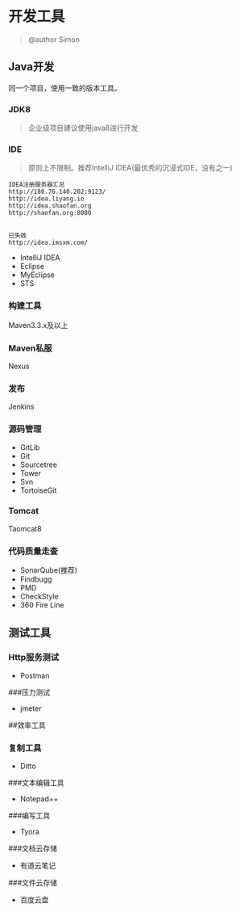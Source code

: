 # 开发工具

> @author Simon

## Java开发

同一个项目，使用一致的版本工具。

### JDK8

>企业级项目建议使用java8进行开发

### IDE

>原则上不限制。推荐IntelliJ IDEA(最优秀的沉浸式IDE，没有之一)

```
IDEA注册服务器汇总
http://180.76.140.202:9123/
http://idea.liyang.io
http://idea.shaofan.org
http://shaofan.org:8080


已失效
http://idea.imsxm.com/
```



- IntelliJ IDEA
- Eclipse
- MyEclipse
- STS

### 构建工具

Maven3.3.x及以上

### Maven私服

Nexus

### 发布

Jenkins

### 源码管理

- GitLib
- Git
- Sourcetree
- Tower
- Svn
- TortoiseGit

### Tomcat

Taomcat8

### 代码质量走查

- SonarQube(推荐)
- Findbugg
- PMD
- CheckStyle
- 360 Fire Line

## 测试工具

### Http服务测试

- Postman

###压力测试

- jmeter

##效率工具

### 复制工具

- Ditto

###文本编辑工具

- Notepad++

###编写工具

- Tyora

###文档云存储

- 有道云笔记

###文件云存储

- 百度云盘